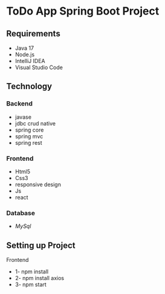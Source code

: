 # ToDo App Spring Boot Project


## Requirements
- Java 17
- Node.js
- IntelliJ IDEA
- Visual Studio Code


## Technology

### Backend
* javase
* jdbc crud native
* spring core
* spring mvc
* spring rest

### Frontend
- Html5
- Css3
- responsive design
- Js
- react

### Database
- *MySql*  

## Setting up Project

Frontend
- 1- npm install
- 2- npm install axios
- 3- npm start

